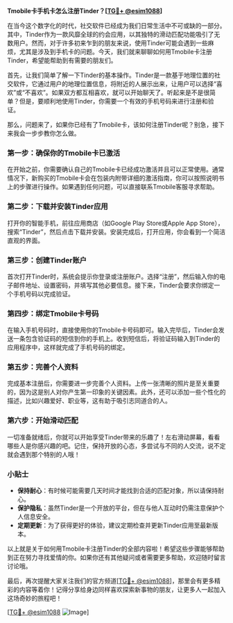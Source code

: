 **Tmobile卡手机卡怎么注册Tinder？[[TG💪+ @esim1088](https://t.me/s/esim1088)]**

在当今这个数字化的时代，社交软件已经成为我们日常生活中不可或缺的一部分。其中，Tinder作为一款风靡全球的约会应用，以其独特的滑动匹配功能吸引了无数用户。然而，对于许多初来乍到的朋友来说，使用Tinder可能会遇到一些麻烦，尤其是涉及到手机卡的问题。今天，我们就来聊聊如何用Tmobile卡注册Tinder，希望能帮助到有需要的朋友们。

首先，让我们简单了解一下Tinder的基本操作。Tinder是一款基于地理位置的社交软件，它通过用户的地理位置信息，将附近的人展示出来，让用户可以选择“喜欢”或“不喜欢”。如果双方都互相喜欢，就可以开始聊天了。听起来是不是很简单？但是，要顺利地使用Tinder，你需要一个有效的手机号码来进行注册和验证。

那么，问题来了，如果你已经有了Tmobile卡，该如何注册Tinder呢？别急，接下来我会一步步教你怎么做。

### 第一步：确保你的Tmobile卡已激活

在开始之前，你需要确认自己的Tmobile卡已经成功激活并且可以正常使用。通常情况下，新购买的Tmobile卡会在包装内附带详细的激活指南，你可以按照说明书上的步骤进行操作。如果遇到任何问题，可以直接联系Tmobile客服寻求帮助。

### 第二步：下载并安装Tinder应用

打开你的智能手机，前往应用商店（如Google Play Store或Apple App Store），搜索“Tinder”，然后点击下载并安装。安装完成后，打开应用，你会看到一个简洁直观的界面。

### 第三步：创建Tinder账户

首次打开Tinder时，系统会提示你登录或注册账户。选择“注册”，然后输入你的电子邮件地址、设置密码，并填写其他必要信息。接下来，Tinder会要求你绑定一个手机号码以完成验证。

### 第四步：绑定Tmobile卡号码

在输入手机号码时，直接使用你的Tmobile卡号码即可。输入完毕后，Tinder会发送一条包含验证码的短信到你的手机上。收到短信后，将验证码输入到Tinder的应用程序中，这样就完成了手机号码的绑定。

### 第五步：完善个人资料

完成基本注册后，你需要进一步完善个人资料。上传一张清晰的照片是至关重要的，因为这是别人对你产生第一印象的关键因素。此外，还可以添加一些个性化的描述，比如兴趣爱好、职业等，这有助于吸引志同道合的人。

### 第六步：开始滑动匹配

一切准备就绪后，你就可以开始享受Tinder带来的乐趣了！左右滑动屏幕，看看哪些人是你感兴趣的吧。记住，保持开放的心态，多尝试与不同的人交流，说不定就会遇到那个特别的人哦！

### 小贴士

- **保持耐心**：有时候可能需要几天时间才能找到合适的匹配对象，所以请保持耐心。
- **保护隐私**：虽然Tinder是一个开放的平台，但在与他人互动时仍需注意保护个人信息安全。
- **定期更新**：为了获得更好的体验，建议定期检查并更新Tinder应用至最新版本。

以上就是关于如何用Tmobile卡注册Tinder的全部内容啦！希望这些步骤能够帮助到正在努力寻找爱情的你。如果你还有其他疑问或者需要更多帮助，欢迎随时留言讨论哦。

最后，再次提醒大家关注我们的官方频道[[TG💪+ @esim1088](https://t.me/s/esim1088)]，那里会有更多精彩的内容等着你！记得分享给身边同样喜欢探索新事物的朋友，让更多人一起加入这场奇妙的旅程吧！

[[TG💪+ @esim1088](https://t.me/s/esim1088) ![Image](https://i.postimg.cc/4NQfJmqS/Snipaste-2025-05-13-00-14-12.png)]